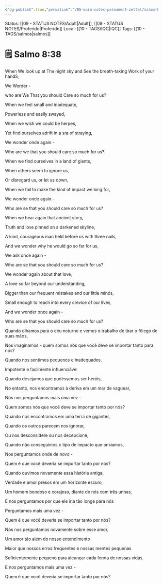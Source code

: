 ```yaml
---
{"dg-publish":true,"permalink":"/05-main-notes-permanent-zettel/salmo-8-38/","tags":["salmo8"],"noteIcon":"outgoing"}
---
```


Status: [[09 - STATUS NOTES/Adult\|Adult]], [[09 - STATUS NOTES/Proferido\|Proferido]]
Local: [[10 - TAGS/IQC\|IQC]]
Tags: [[10 - TAGS/salmos\|salmos]]
 # 🗒️ Salmo 8:38

When We look up at The night sky and See the breath-taking Work of your handS,

We Worder -

who are We That you should Care so much for us?

When we feel small and inadequate,

Powerless and easily swayed,

When we wish we could be herpes,

Yet find ourselves adrift in a sra of straying,

We wonder onde again -

Who are we that you should care so much for us?

When we find ourselves in a land of giants,

When others seem to ignore us,

Or disregard us, or let us down,

When we fail to make the kind of impact we long for,

We wonder onde again -

Who are se that you should care so much for us?

When we hear again that ancient story,

Truth and love pinned on a darkened skyline,

A kind, courageous man held before us with three nails,

And we wonder why he would go so far for us,

We ask once again -

Who are se that you should care so much for us?

We wonder again about that love,

A love so far beyond our understanding,

Bigger than our frequent mistakes and our little minds,

Small enough to reach into every crevice of our lives,

And we wonder once again -

Who are se that you should care so much for us?

Quando olhamos para o céu noturno e vemos o trabalho de tirar o fôlego de suas mãos,

Nós imaginamos - quem somos nós que você deve se importar tanto para nós?

Quando nos sentimos pequenos e inadequados,

Impotente e facilmente influenciável

Quando desejamos que pudéssemos ser heróis,

No entanto, nos encontramos à deriva em um mar de vaguear,

Nós nos perguntamos mais uma vez -

Quem somos nós que você deve se importar tanto por nós?

Quando nos encontramos em uma terra de gigantes,

Quando os outros parecem nos ignorar,

Ou nos desconsidere ou nos decepcione,

Quando não conseguimos o tipo de impacto que ansiamos,

Nos perguntamos onde de novo -

Quem é que você deveria se importar tanto por nós?

Quando ouvimos novamente essa história antiga,

Verdade e amor presos em um horizonte escuro,

Um homem bondoso e corajoso, diante de nós com três unhas,

E nos perguntamos por que ele iria tão longe para nós

Perguntamos mais uma vez -

Quem é que você deveria se importar tanto por nós?

Nós nos perguntamos novamente sobre esse amor,

Um amor tão além do nosso entendimento

Maior que nossos erros frequentes e nossas mentes pequenas

Suficientemente pequeno para alcançar cada fenda de nossas vidas,

E nos perguntamos mais uma vez -

Quem é que você deveria se importar tanto por nós?